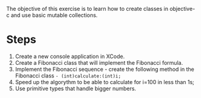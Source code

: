 The objective of this exercise is to learn how to create classes in objective-c and use basic mutable collections.

# Steps #
1.  Create a new console application in XCode.
2.  Create a Fibonacci class that will implement the Fibonacci formula.
3.  Implement the Fibonacci sequence - create the following method in the Fibonacci class
`- (int)calculate:(int)i;`
4.  Speed up the algorythm to be able to calculate for i=100 in less than 1s;
5.  Use primitive types that handle bigger numbers.
